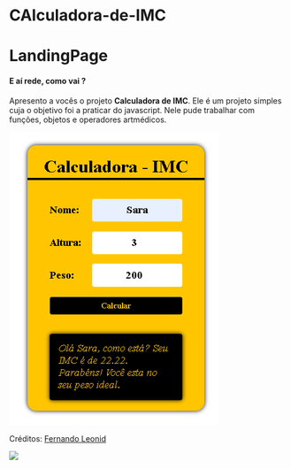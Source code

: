 # CAlculadora-de-IMC

# LandingPage
 
#### E aí rede, como vai ?
Apresento a vocês o projeto **Calculadora de IMC**. Ele é um projeto simples  cuja o objetivo foi a  praticar do  javascript. Nele pude trabalhar com funções, objetos e operadores artmédicos.

![ImagemProjeto](https://github.com/SaraFigueiredoBrasil/Calculadora-de-IMC/blob/main/Captura%20de%20tela%202023-07-18%20161237.png)

<p>Créditos: <a href="https://www.linkedin.com/in/fernandoleonid/">Fernando Leonid</a>

 <p> 
  
  <a href="https://www.linkedin.com/in/sara-s-figueiredo/"><img src="https://img.shields.io/badge/-LinkedIn-%230077B5?style=for-the-badge&logo=linkedin&logoColor=white" target="_blank"></a>
  </p>








 
